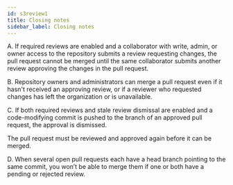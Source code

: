 ```yaml
---
id: s3review1
title: Closing notes
sidebar_label: Closing notes
---
```



A. If required reviews are enabled and a collaborator with write, admin, or owner access to the repository submits a review requesting changes, the pull request cannot be merged until the same collaborator submits another review approving the changes in the pull request.



B. Repository owners and administrators can merge a pull request even if it hasn't received an approving review, or if a reviewer who requested changes has left the organization or is unavailable.



C. If both required reviews and stale review dismissal are enabled and a code-modifying commit is pushed to the branch of an approved pull request, the approval is dismissed.

The pull request must be reviewed and approved again before it can be merged.




D. When several open pull requests each have a head branch pointing to the same commit, you won’t be able to merge them if one or both have a pending or rejected review.
